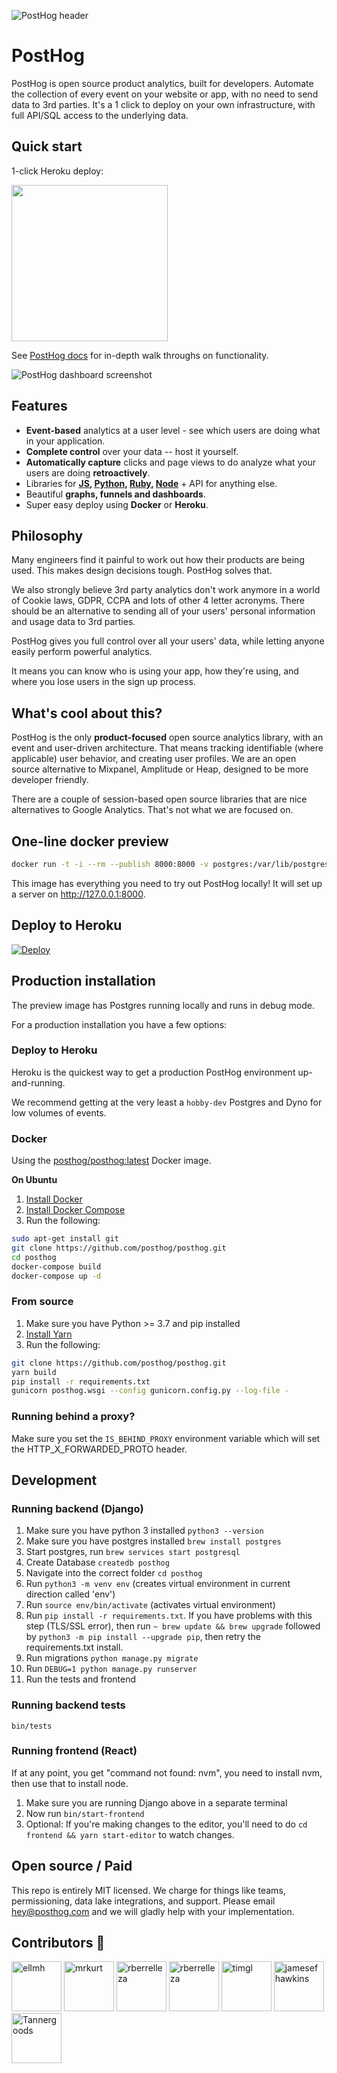 ![PostHog header](https://posthog-static-files.s3.us-east-2.amazonaws.com/Website-Assets/github-cover.png)

# PostHog

PostHog is open source product analytics, built for developers. Automate the collection of every event on your website or app, with no need to send data to 3rd parties. It's a 1 click to deploy on your own infrastructure, with full API/SQL access to the underlying data.

## Quick start

1-click Heroku deploy:

<a href="https://heroku.com/deploy?template=https://github.com/posthog/posthog"><img src="https://www.herokucdn.com/deploy/button.svg" width="250px" /></a>


See [PostHog docs](https://github.com/PostHog/posthog/wiki) for in-depth walk throughs on functionality.

![PostHog dashboard screenshot](https://posthog.com/wp-content/uploads/2020/02/Screenshot-2020-02-13-at-23.14.36-2.png)

## Features

- **Event-based** analytics at a user level - see which users are doing what in your application.
- **Complete control** over your data -- host it yourself.
- **Automatically capture** clicks and page views to do analyze what your users are doing **retroactively**. 
- Libraries for **[JS](https://github.com/PostHog/posthog/wiki/JS-integration), [Python](https://github.com/PostHog/posthog/wiki/python-integration), [Ruby](https://github.com/PostHog/posthog/wiki/ruby-integration), [Node](https://github.com/PostHog/posthog/wiki/node-integration)** + API for anything else.
- Beautiful **graphs, funnels and dashboards**.
- Super easy deploy using **Docker** or **Heroku**.

## Philosophy

Many engineers find it painful to work out how their products are being used. This makes design decisions tough. PostHog solves that.

We also strongly believe 3rd party analytics don't work anymore in a world of Cookie laws, GDPR, CCPA and lots of other 4 letter acronyms. There should be an alternative to sending all of your users' personal information and usage data to 3rd parties.

PostHog gives you full control over all your users' data, while letting anyone easily perform powerful analytics.

It means you can know who is using your app, how they're using, and where you lose users in the sign up process.

## What's cool about this?

PostHog is the only <strong>product-focused</strong> open source analytics library, with an event and user-driven architecture. That means tracking identifiable (where applicable) user behavior, and creating user profiles. We are an open source alternative to Mixpanel, Amplitude or Heap, designed to be more developer friendly.

There are a couple of session-based open source libraries that are nice alternatives to Google Analytics. That's not what we are focused on.

## One-line docker preview

```bash
docker run -t -i --rm --publish 8000:8000 -v postgres:/var/lib/postgresql posthog/posthog:preview
```

This image has everything you need to try out PostHog locally! It will set up a server on http://127.0.0.1:8000.

## Deploy to Heroku

[![Deploy](https://www.herokucdn.com/deploy/button.svg)](https://heroku.com/deploy?template=https://github.com/posthog/posthog)

## Production installation

The preview image has Postgres running locally and runs in debug mode.

For a production installation you have a few options:

### Deploy to Heroku

Heroku is the quickest way to get a production PostHog environment up-and-running.

We recommend getting at the very least a `hobby-dev` Postgres and Dyno for low volumes of events.

### Docker

Using the [posthog/posthog:latest](https://hub.docker.com/r/posthog/posthog) Docker image.

**On Ubuntu**

1. [Install Docker](https://docs.docker.com/installation/ubuntulinux/)
2. [Install Docker Compose](https://docs.docker.com/compose/install/)
3. Run the following:
```bash
sudo apt-get install git
git clone https://github.com/posthog/posthog.git
cd posthog
docker-compose build
docker-compose up -d
```

### From source
1. Make sure you have Python >= 3.7 and pip installed
2. [Install Yarn](https://classic.yarnpkg.com/en/docs/install/#mac-stable)
3. Run the following:
```bash
git clone https://github.com/posthog/posthog.git
yarn build
pip install -r requirements.txt
gunicorn posthog.wsgi --config gunicorn.config.py --log-file -
```

### Running behind a proxy?
Make sure you set the `IS_BEHIND_PROXY` environment variable which will set the HTTP_X_FORWARDED_PROTO header.

## Development
### Running backend (Django)
1) Make sure you have python 3 installed `python3 --version`
2) Make sure you have postgres installed `brew install postgres`
3) Start postgres, run `brew services start postgresql`
4) Create Database `createdb posthog`
5) Navigate into the correct folder `cd posthog`
6) Run `python3 -m venv env` (creates virtual environment in current direction called 'env')
7) Run `source env/bin/activate` (activates virtual environment)
8) Run `pip install -r requirements.txt`. If you have problems with this step (TLS/SSL error), then run `~ brew update && brew upgrade` followed by `python3 -m pip install --upgrade pip`, then retry the requirements.txt install.
9) Run migrations `python manage.py migrate`
10) Run `DEBUG=1 python manage.py runserver`
11) Run the tests and frontend

### Running backend tests
`bin/tests`

### Running frontend (React)

If at any point, you get "command not found: nvm", you need to install nvm, then use that to install node.

1) Make sure you are running Django above in a separate terminal
2) Now run `bin/start-frontend`
3) Optional: If you're making changes to the editor, you'll need to do `cd frontend && yarn start-editor` to watch changes.

## Open source / Paid

This repo is entirely MIT licensed. We charge for things like teams, permissioning, data lake integrations, and support. Please email hey@posthog.com and we will gladly help with your implementation.

## Contributors 🦸
[//]: contributor-faces
<a href="https://github.com/ellmh"><img src="https://avatars1.githubusercontent.com/u/53315310?v=4" title="ellmh" width="80" height="80"></a>
<a href="https://github.com/mrkurt"><img src="https://avatars1.githubusercontent.com/u/7724?v=4" title="mrkurt" width="80" height="80"></a>
<a href="https://github.com/rberrelleza"><img src="https://avatars0.githubusercontent.com/u/475313?v=4" title="rberrelleza" width="80" height="80"></a>
<a href="https://github.com/mariusandra"><img src="https://avatars0.githubusercontent.com/u/53387?v=4" title="rberrelleza" width="80" height="80"></a>
<a href="https://github.com/timgl"><img src="https://avatars1.githubusercontent.com/u/1727427?v=4" title="timgl" width="80" height="80"></a>
<a href="https://github.com/jamesefhawkins"><img src="https://avatars3.githubusercontent.com/u/47497682?v=4" title="jamesefhawkins" width="80" height="80"></a>
<a href="https://github.com/Tannergoods"><img src="https://avatars1.githubusercontent.com/u/60791437?v=4" title="Tannergoods" width="80" height="80"></a>

[//]: contributor-faces
